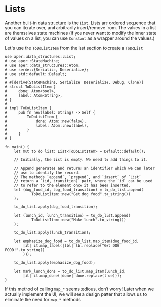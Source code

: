 # Lists

Another built-in data structure is the `List`. Lists are ordered sequence that you can iterate over, and arbitrarily insert/remove from. The values in a list are themselves state machines (if you never want to modify the inner state of values on a list, you can use `Constant` as a wrapper around the values.)

Let's use the `ToDoListItem` from the last section to create a `ToDoList`

```rust,noplaypen
use aper::data_structures::List;
# use aper::StateMachine;
# use aper::data_structures::Atom;
# use serde::{Serialize, Deserialize};
# use std::default::Default;
# 
# #[derive(StateMachine, Serialize, Deserialize, Debug, Clone)]
# struct ToDoListItem {
#     done: Atom<bool>,
#     label: Atom<String>,
# }
# 
# impl ToDoListItem {
#     pub fn new(label: String) -> Self {
#         ToDoListItem {
#             done: Atom::new(false),
#             label: Atom::new(label),
#         }
#     }
# }

fn main() {
	let mut to_do_list: List<ToDoListItem> = Default::default();

	// Initially, the list is empty. We need to add things to it.

	// Append generates and returns an identifier which we can later
	// use to identify the record.
	// The methods `append`, `prepend`, and `insert` of `List`
	// return a `(id, transition)` pair, where the `id` can be used
	// to refer to the element once it has been inserted.
	let (dog_food_id, dog_food_transition) = to_do_list.append(
			ToDoListItem::new("Get dog food".to_string())
	);

	to_do_list.apply(dog_food_transition);

	let (lunch_id, lunch_transition) = to_do_list.append(
			ToDoListItem::new("Make lunch".to_string())
	);

	to_do_list.apply(lunch_transition);

	let emphasize_dog_food = to_do_list.map_item(dog_food_id,
		|it| it.map_label(|lbl| lbl.replace("Get DOG FOOD!".to_string()
		)));

	to_do_list.apply(emphasize_dog_food);

	let mark_lunch_done = to_do_list.map_item(lunch_id,
		|it| it.map_done(|done| done.replace(true)));
}
```

If this method of calling `map_*` seems tedious, don't worry! Later 
when we actually implement the UI, we will see a design patter that
allows us to eliminate the need for `map_*` methods.